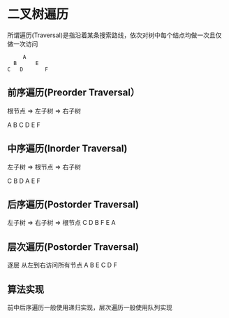 # 二叉树遍历
所谓遍历(Traversal)是指沿着某条搜索路线，依次对树中每个结点均做一次且仅做一次访问
```
     A
  B      E
C   D       F
```

## 前序遍历(Preorder Traversal）
根节点 => 左子树 => 右子树

A B C D E F

## 中序遍历(Inorder Traversal)
左子树 => 根节点 => 右子树

C B D A E F

## 后序遍历(Postorder Traversal)
左子树 => 右子树 => 根节点
C D B F E A

## 层次遍历(Postorder Traversal)
逐层 从左到右访问所有节点
A B E C D F

## 算法实现
前中后序遍历一般使用递归实现，层次遍历一般使用队列实现
